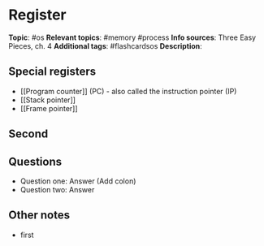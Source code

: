 # Register

**Topic**: #os
**Relevant topics**:  #memory #process
**Info sources**: Three Easy Pieces, ch. 4
**Additional tags**: #flashcardsos
**Description**: 



## Special registers

- [[Program counter]] (PC) - also called the instruction pointer (IP)
- [[Stack pointer]] 
- [[Frame pointer]]


## Second


## Questions

- Question one: Answer (Add colon)
- Question two: Answer


## Other notes

- first
